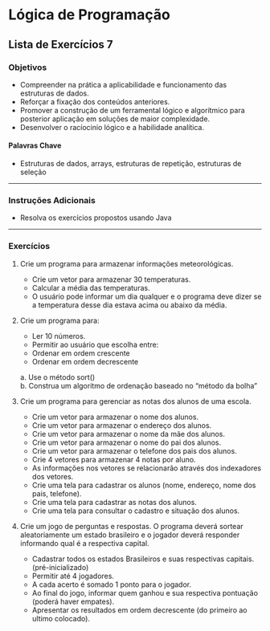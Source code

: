 # Lógica de Programação 
## Lista de Exercícios 7 
### Objetivos
- Compreender na prática a aplicabilidade e funcionamento das estruturas de dados. 
- Reforçar a fixação dos conteúdos anteriores. 
- Promover a construção de um ferramental lógico e algorítmico para posterior aplicação em soluções de maior complexidade.
- Desenvolver o racíocinio lógico e a habilidade analítica.
#### Palavras Chave  
- Estruturas de dados, arrays, estruturas de repetição, estruturas de seleção
---
### Instruções Adicionais 
- Resolva os exercícios propostos usando Java

---
### Exercícios 
1. Crie um programa para armazenar informações meteorológicas. 
    -	Crie um vetor para armazenar 30 temperaturas.
    -	Calcular a média das temperaturas.
    -	O usuário pode informar um dia qualquer e o programa deve dizer se a temperatura desse dia estava acima ou abaixo da média.  

2. Crie um programa para:
    -	Ler 10 números.
    -	Permitir ao usuário que escolha entre:  

    *	Ordenar em ordem crescente                  
    *	Ordenar em ordem decrescente   

    a.	Use o método sort()  
    b.	Construa um algoritmo de ordenação baseado no “método da bolha”  

3. Crie um programa para gerenciar as notas dos alunos de uma escola. 
    -	Crie um vetor para armazenar o nome dos alunos.
    -	Crie um vetor para armazenar o endereço dos alunos. 
    -	Crie um vetor para armazenar o nome da mãe dos alunos.
    -	Crie um vetor para armazenar o nome do pai dos alunos. 
    -	Crie um vetor para armazenar o telefone dos pais dos alunos. 
    -	Crie 4 vetores para armazenar 4 notas por aluno.
    -	As informações nos vetores se relacionarão através dos indexadores dos vetores.
    -	Crie uma tela para cadastrar os alunos (nome, endereço, nome dos pais, telefone).
    -	Crie uma tela para cadastrar as notas dos alunos. 
    -	Crie uma tela para consultar o cadastro e situação dos alunos.   


4. Crie um jogo de perguntas e respostas. O programa deverá sortear aleatoriamente um estado brasileiro e o jogador deverá responder informando qual é a respectiva capital. 
    -	Cadastrar todos os estados Brasileiros e suas respectivas capitais. (pré-inicializado)
    -	Permitir até 4 jogadores. 
    -	A cada acerto é somado 1 ponto para o jogador.
    -	Ao final do jogo, informar quem ganhou e sua respectiva pontuação (poderá haver empates). 
    -	Apresentar os resultados em ordem decrescente (do primeiro ao ultimo colocado).    

